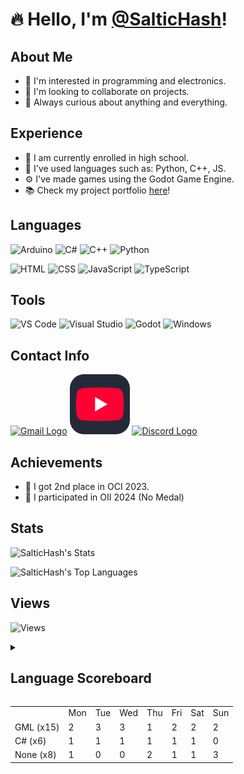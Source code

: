 # 🔥 Hello, I'm [@SalticHash](https://github.com/SalticHash)!

## About Me
- 👀 I'm interested in programming and electronics.
- 📜 I'm looking to collaborate on projects.
- 🔎 Always curious about anything and everything.

## Experience
- 🏫 I am currently enrolled in high school.
- 🐍 I've used languages such as: Python, C++, JS.
- ⚙️ I've made games using the Godot Game Engine.
- 📚 Check my project portfolio [here](https://saltichash.vercel.app/)!


## Languages
<img src="https://skillicons.dev/icons?i=arduino" alt="Arduino" title="Arduino"> <img src="https://skillicons.dev/icons?i=cs" alt="C#" title="C#"> <img src="https://skillicons.dev/icons?i=cpp" alt="C++" title="C++"> <img src="https://skillicons.dev/icons?i=py" alt="Python" title="Python">

<img src="https://skillicons.dev/icons?i=html" alt="HTML" title="HTML"> <img src="https://skillicons.dev/icons?i=css" alt="CSS" title="CSS"> <img src="https://skillicons.dev/icons?i=js" alt="JavaScript" title="JavaScript"> <img src="https://skillicons.dev/icons?i=ts" alt="TypeScript" title="TypeScript">

## Tools
<img src="https://skillicons.dev/icons?i=vscode" alt="VS Code" title="VS Code"> <img src="https://skillicons.dev/icons?i=visualstudio" alt="Visual Studio" title="Visual Studio"> <img src="https://skillicons.dev/icons?i=godot" alt="Godot" title="Godot"> <img src="https://skillicons.dev/icons?i=windows" alt="Windows" title="Windows">

## Contact Info
<a href="mailto:saltichash@gmail.com" title="Gmail">![Gmail Logo](https://skillicons.dev/icons?i=gmail)</a>
<a href="https://www.youtube.com/@SalticHash" title="Youtube">![Youtube Logo](./static/assets/icons/youtube.svg)</a>
<a href="https://discordapp.com/users/saltichash" title="Discord">![Discord Logo](https://skillicons.dev/icons?i=discord)</a>

## Achievements
- 🥈 I got 2nd place in OCI 2023.
- 🏅 I participated in OII 2024 (No Medal)

## Stats
![SalticHash's Stats](https://github-readme-stats.vercel.app/api?username=SalticHash&theme=dark&show_icons=true&hide_border=true&count_private=true&card_width=500)

![SalticHash's Top Languages](https://github-readme-stats.vercel.app/api/top-langs/?username=SalticHash&theme=dark&show_icons=true&hide_border=true&layout=compact&card_width=500)

## Views
![Views](https://profile-counter.glitch.me/SalticHash/count.svg)

<details>
    <summary><h2>Language Scoreboard</h2></summary>
    Displays how many days each programing language was used by days of the week.
    <ul>
        <li>Started counting on 26/1/2025</li>
        <li>Updated Daily</li>
    </ul>
</details>

<table>
    <tr>
        <td></td>
        <td>Mon</td>
        <td>Tue</td>
        <td>Wed</td>
        <td>Thu</td>
        <td>Fri</td>
        <td>Sat</td>
        <td>Sun</td>
    </tr>
        <tr>
            <td>GML (x15)</td>
            <td>2</td>
            <td>3</td>
            <td>3</td>
            <td>1</td>
            <td>2</td>
            <td>2</td>
            <td>2</td>
        </tr>
        <tr>
            <td>C# (x6)</td>
            <td>1</td>
            <td>1</td>
            <td>1</td>
            <td>1</td>
            <td>1</td>
            <td>1</td>
            <td>0</td>
        </tr>
        <tr>
            <td>None (x8)</td>
            <td>1</td>
            <td>0</td>
            <td>0</td>
            <td>2</td>
            <td>1</td>
            <td>1</td>
            <td>3</td>
        </tr>
</table>

